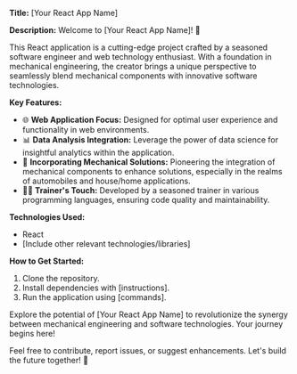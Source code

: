 
**Title:** [Your React App Name]

**Description:**
Welcome to [Your React App Name]! 🚀

This React application is a cutting-edge project crafted by a seasoned software engineer and web technology enthusiast. With a foundation in mechanical engineering, the creator brings a unique perspective to seamlessly blend mechanical components with innovative software technologies.

**Key Features:**
- 🌐 **Web Application Focus:** Designed for optimal user experience and functionality in web environments.
- 📊 **Data Analysis Integration:** Leverage the power of data science for insightful analytics within the application.
- 🚗 **Incorporating Mechanical Solutions:** Pioneering the integration of mechanical components to enhance solutions, especially in the realms of automobiles and house/home applications.
- 👨‍💻 **Trainer's Touch:** Developed by a seasoned trainer in various programming languages, ensuring code quality and maintainability.

**Technologies Used:**
- React
- [Include other relevant technologies/libraries]

**How to Get Started:**
1. Clone the repository.
2. Install dependencies with [instructions].
3. Run the application using [commands].

Explore the potential of [Your React App Name] to revolutionize the synergy between mechanical engineering and software technologies. Your journey begins here!

Feel free to contribute, report issues, or suggest enhancements. Let's build the future together! 🚀

